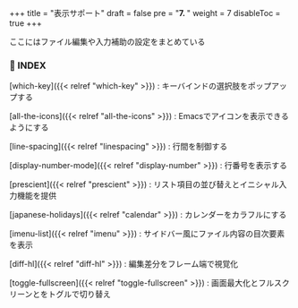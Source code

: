 +++
title = "表示サポート"
draft = false
pre = "<b>7. </b>"
weight = 7
disableToc = true
+++

ここにはファイル編集や入力補助の設定をまとめている


### 🐾 INDEX

[which-key]({{< relref "which-key" >}})
: キーバインドの選択肢をポップアップする

[all-the-icons]({{< relref "all-the-icons" >}})
: Emacsでアイコンを表示できるようにする

[line-spacing]({{< relref "linespacing" >}})
: 行間を制御する

[display-number-mode]({{< relref "display-number" >}})
: 行番号を表示する

[prescient]({{< relref "prescient" >}})
: リスト項目の並び替えとイニシャル入力機能を提供

[japanese-holidays]({{< relref "calendar" >}})
: カレンダーをカラフルにする

[imenu-list]({{< relref "imenu" >}})
: サイドバー風にファイル内容の目次要素を表示

[diff-hl]({{< relref "diff-hl" >}})
: 編集差分をフレーム端で視覚化

[toggle-fullscreen]({{< relref "toggle-fullscreen" >}})
: 画面最大化とフルスクリーンとをトグルで切り替え

